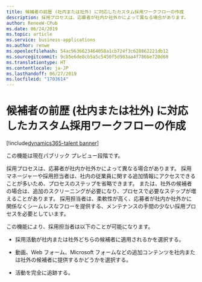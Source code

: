 ```yaml
---
title: 候補者の前歴 (社内または社外) に対応したカスタム採用ワークフローの作成
description: 採用プロセスは、応募者が社内か社外かによって異なる場合があります。
author: ReneeW-CPub
ms.date: 06/24/2019
ms.topic: article
ms.service: business-applications
ms.author: renwe
ms.openlocfilehash: 54ac9636623464058a1cb724f3c628862221db12
ms.sourcegitcommit: 9cb5e6de8cb5a5c5450f5d983aa4f786be720d60
ms.translationtype: HT
ms.contentlocale: ja-JP
ms.lasthandoff: 06/27/2019
ms.locfileid: "1703614"
---
```

#  <a name="create-custom-recruiting-workflows-that-map-to-candidate-origin-internal-vs-external"></a>候補者の前歴 (社内または社外) に対応したカスタム採用ワークフローの作成
[!include[dynamics365-talent banner](../../includes/dynamics365-talent.md)]

この機能は現在パブリック プレビュー段階です。

採用プロセスは、応募者が社内か社外かによって異なる場合があります。 採用マネージャーや採用担当者は、社内の従業員に関する追加情報にアクセスできることが多いため、プロセスのステップを省略できます。 または、社外の候補者の場合は、追加のスクリーニングが必要になり、プロセスで必要なステップが増えることがあります。 採用担当者は、柔軟性が高く、応募者が社内か社外かに関係なくシームレスなフローを提供する、メンテナンスの手間の少ない採用プロセスを必要としています。

この機能により、採用担当者は以下のことが可能になります。

-   採用活動が社内または社外どちらの候補者に適用されるかを選択する。
    
-   動画、Web フォーム、Microsoft フォームなどの追加コンテンツを社内または社外の候補者に提供するかどうかを選択する。

-   活動を完全に追跡する。
